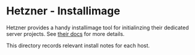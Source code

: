 # Hetzner - Installimage

Hetzner provides a handy installimage tool for initialinzing their dedicated server projects.
See [their docs](https://docs.hetzner.com/robot/dedicated-server/operating-systems/installimage) for more details.

This directory records relevant install notes for each host.